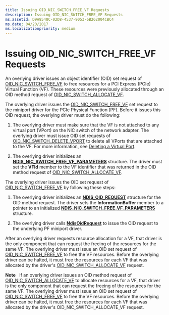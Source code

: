 ```yaml
---
title: Issuing OID_NIC_SWITCH_FREE_VF Requests
description: Issuing OID_NIC_SWITCH_FREE_VF Requests
ms.assetid: D9A8548C-02D8-4537-9053-6B262004CBC4
ms.date: 04/20/2017
ms.localizationpriority: medium
---
```


# Issuing OID\_NIC\_SWITCH\_FREE\_VF Requests


An overlying driver issues an object identifier (OID) set request of [OID\_NIC\_SWITCH\_FREE\_VF](https://msdn.microsoft.com/library/windows/hardware/hh451822) to free resources for a PCI Express (PCIe) Virtual Function (VF). These resources were previously allocated through an OID method request of [OID\_NIC\_SWITCH\_ALLOCATE\_VF](https://msdn.microsoft.com/library/windows/hardware/hh451814).

The overlying driver issues the [OID\_NIC\_SWITCH\_FREE\_VF](https://msdn.microsoft.com/library/windows/hardware/hh451822) set request to the miniport driver for the PCIe Physical Function (PF). Before it issues this OID request, the overlying driver must do the following:

1.  The overlying driver must make sure that the VF is not attached to any virtual port (VPort) on the NIC switch of the network adapter. The overlying driver must issue OID set requests of [OID\_NIC\_SWITCH\_DELETE\_VPORT](https://msdn.microsoft.com/library/windows/hardware/hh451818) to delete all VPorts that are attached to the VF. For more information, see [Deleting a Virtual Port](deleting-a-virtual-port.md).

2.  The overlying driver initializes an [**NDIS\_NIC\_SWITCH\_FREE\_VF\_PARAMETERS**](https://msdn.microsoft.com/library/windows/hardware/hh451579) structure. The driver must set the **VFId** member to the VF identifier that was returned in the OID method request of [OID\_NIC\_SWITCH\_ALLOCATE\_VF](https://msdn.microsoft.com/library/windows/hardware/hh451814).

The overlying driver issues the OID set request of [OID\_NIC\_SWITCH\_FREE\_VF](https://msdn.microsoft.com/library/windows/hardware/hh451822) by following these steps:

1.  The overlying driver initializes an [**NDIS\_OID\_REQUEST**](https://msdn.microsoft.com/library/windows/hardware/ff566710) structure for the OID method request. The driver sets the **InformationBuffer** member to a pointer to an initialized [**NDIS\_NIC\_SWITCH\_FREE\_VF\_PARAMETERS**](https://msdn.microsoft.com/library/windows/hardware/hh451579) structure.

2.  The overlying driver calls [**NdisOidRequest**](https://msdn.microsoft.com/library/windows/hardware/ff563710) to issue the OID request to the underlying PF miniport driver.

After an overlying driver requests resource allocation for a VF, that driver is the only component that can request the freeing of the resources for the same VF. The overlying driver must issue an OID set request of [OID\_NIC\_SWITCH\_FREE\_VF](https://msdn.microsoft.com/library/windows/hardware/hh451822) to free the VF resources. Before the overlying driver can be halted, it must free the resources for each VF that was allocated by the driver's [OID\_NIC\_SWITCH\_ALLOCATE\_VF](https://msdn.microsoft.com/library/windows/hardware/hh451814) request.

**Note**   If an overlying driver issues an OID method request of [OID\_NIC\_SWITCH\_ALLOCATE\_VF](https://msdn.microsoft.com/library/windows/hardware/hh451814) to allocate resources for a VF, that driver is the only component that can request the freeing of the resources for the same VF. The overlying driver must issue an OID set request of [OID\_NIC\_SWITCH\_FREE\_VF](https://msdn.microsoft.com/library/windows/hardware/hh451822) to free the VF resources. Before the overlying driver can be halted, it must free the resources for each VF that was allocated by the driver's OID\_NIC\_SWITCH\_ALLOCATE\_VF request.

 

 

 





